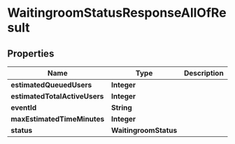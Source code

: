 

# WaitingroomStatusResponseAllOfResult


## Properties

| Name | Type | Description | Notes |
|------------ | ------------- | ------------- | -------------|
|**estimatedQueuedUsers** | **Integer** |  |  [optional] |
|**estimatedTotalActiveUsers** | **Integer** |  |  [optional] |
|**eventId** | **String** |  |  [optional] |
|**maxEstimatedTimeMinutes** | **Integer** |  |  [optional] |
|**status** | **WaitingroomStatus** |  |  [optional] |



